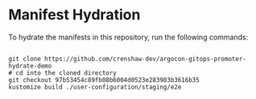 
# Manifest Hydration

To hydrate the manifests in this repository, run the following commands:

```shell

git clone https://github.com/crenshaw-dev/argocon-gitops-promoter-hydrate-demo
# cd into the cloned directory
git checkout 97b53454c89fb08b6004d0523e283983b3616b35
kustomize build ./user-configuration/staging/e2e
```